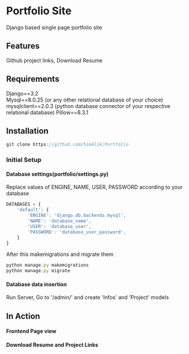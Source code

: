 # Portfolio Site
Django based single page portfolio site

## Features
Github project links, Download Resume

## Requirements
Django==3.2<br/>
Mysql==8.0.25 (or any other relational database of your choice)<br/>
mysqlclient==2.0.3 (python database connector of your respective relational database)
Pillow==8.3.1

## Installation
```javascript
git clone https://github.com/him4lik/Portfolio
```
### Initial Setup
#### Database settings(portfolio/settings.py)
Replace values of ENGINE, NAME, USER, PASSWORD according to your database
```javascript
DATABASES = {
    'default': {
        'ENGINE': 'django.db.backends.mysql',
        'NAME': 'database_name',
        'USER': 'database_user',
        'PASSWORD': 'database_user_password',
    }
}
```
After this makemigrations and migrate them
```javascript
python manage.py makemigrations
python manage.py migrate
```
#### Database data insertion
Run Server, Go to '/admin/' and create 'Infos' and 'Project' models


## In Action
#### Frontend Page view
#### Download Resume and Project Links
